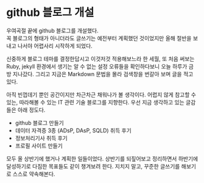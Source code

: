 # github 블로그 개설

우여곡절 끝에 github 블로그를 개설했다. <br>
꼭 블로그의 형태가 아니더라도 글쓰기는 예전부터 계획했던 것이었지만 올해 절반을 보내고 나서야 어렵사리 시작하게 되었다. 

신중하게 블로그 테마를 결정한답시고 이것저것 적용해보느라 한 세월, 또 처음 써보는 Ruby, jekyll 환경에서 생기는 알 수 없는 설정 오류들을 확인하다보니 오늘 하루가 금방 지나갔다. 그리고 지금은 Markdown 문법을 몰라 검색창을 번갈아 보며 글을 적고 있다. 

아직 빈껍데기 뿐인 공간이지만 차근차근 채워나가 볼 생각이다. 어렵지 않게 참고할 수 있는, 따라해볼 수 있는 IT 관련 기술 블로그를 지향한다. 우선 지금 생각하고 있는 글감들은 아래 정도다.
- github 블로그 만들기
- 데이터 자격증 3종 (ADsP, DAsP, SQLD) 취득 후기
- 정보처리기사 취득 후기
- 프로필 사이트 만들기<br>

모두 올 상반기에 했거나 계획한 일들이었다. 상반기를 되짚어보고 정리하면서 하반기에 달성하기로 다짐한 목표들도 같이 챙겨보려 한다. 지치지 말고, 꾸준한 글쓰기를 해보기로 스스로 약속해본다.